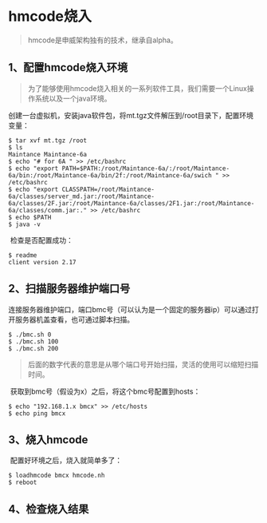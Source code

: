 # hmcode烧入

> hmcode是申威架构独有的技术，继承自alpha。

## 1、配置hmcode烧入环境

> ​	为了能够使用hmcode烧入相关的一系列软件工具，我们需要一个Linux操作系统以及一个java环境。

​	创建一台虚拟机，安装java软件包，将mt.tgz文件解压到/root目录下，配置环境变量：

``` shell
$ tar xvf mt.tgz /root
$ ls
Maintance Maintance-6a
$ echo "# for 6A " >> /etc/bashrc
$ echo "export PATH=$PATH:/root/Maintance-6a/:/root/Maintance-6a/bin:/root/Maintance-6a/bin/2f:/root/Maintance-6a/swich " >> /etc/bashrc
$ echo "export CLASSPATH=/root/Maintance-6a/classes/server_md.jar:/root/Maintance-6a/classes/2F.jar:/root/Maintance-6a/classes/2F1.jar:/root/Maintance-6a/classes/comm.jar:." >> /etc/bashrc
$ echo $PATH
$ java -v
```

​	检查是否配置成功：

``` shell
$ readme
client version 2.17
```

## 2、扫描服务器维护端口号

​	连接服务器维护端口，端口bmc号（可以认为是一个固定的服务器ip）可以通过打开服务器机盖查看，也可通过脚本扫描。

``` shell
$ ./bmc.sh 0
$ ./bmc.sh 100
$ ./bmc.sh 200
```

> 后面的数字代表的意思是从哪个端口号开始扫描，灵活的使用可以缩短扫描时间。

​	获取到bmc号（假设为x）之后，将这个bmc号配置到hosts：

``` shell
$ echo "192.168.1.x bmcx" >> /etc/hosts
$ echo ping bmcx
```

## 3、烧入hmcode

​	配置好环境之后，烧入就简单多了：

``` shell
$ loadhmcode bmcx hmcode.nh
$ reboot
```

## 4、检查烧入结果


